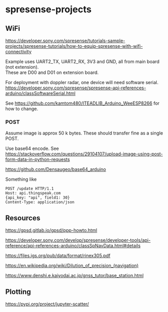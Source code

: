 # spresense-projects

## WiFi

https://developer.sony.com/spresense/tutorials-sample-projects/spresense-tutorials/how-to-equip-spresense-with-wifi-connectivity

Example uses UART2_TX, UART2_RX, 3V3 and GND, all from main board (not extension).  
These are D00 and D01 on extension board.

For deployment with doppler radar, one device will need software serial.
https://developer.sony.com/spresense/spresense-api-references-arduino/classSoftwareSerial.html

See https://github.com/kamtom480/ITEADLIB_Arduino_WeeESP8266 for how to change.
 
### POST

Assume image is approx 50 k bytes.  These should transfer fine as a single POST.

Use base64 encode. See https://stackoverflow.com/questions/29104107/upload-image-using-post-form-data-in-python-requests

https://github.com/Densaugeo/base64_arduino


Something like
```
POST /update HTTP/1.1
Host: api.thingspeak.com
{api_key: "api", field1: 30}
Content-Type: application/json
```

## Resources

https://gpsd.gitlab.io/gpsd/ppp-howto.html

https://developer.sony.com/develop/spresense/developer-tools/api-reference/api-references-arduino/classSpNavData.html#details

https://files.igs.org/pub/data/format/rinex305.pdf

https://en.wikipedia.org/wiki/Dilution_of_precision_(navigation)

https://www.denshi.e.kaiyodai.ac.jp/gnss_tutor/base_station.html



## Plotting

https://pypi.org/project/jupyter-scatter/
